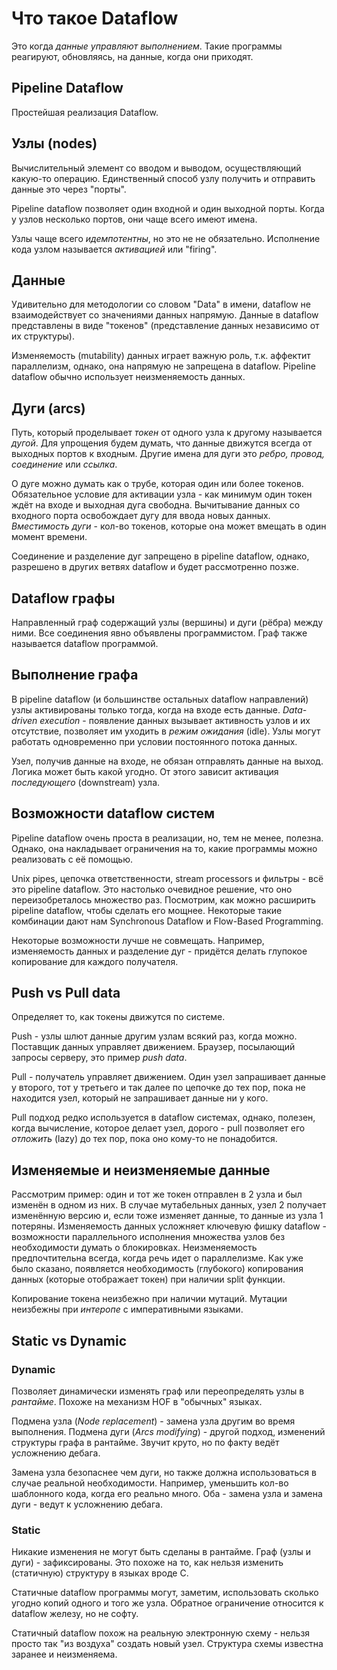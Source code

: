 # Что такое Dataflow

Это когда _данные управляют выполнением_. Такие программы реагируют, обновляясь, на данные, когда они приходят.

## Pipeline Dataflow

Простейшая реализация Dataflow. 

## Узлы (nodes)

Вычислительный элемент со вводом и выводом, осуществляющий какую-то операцию. Единственный способ узлу получить и отправить данные это через "порты".

Pipeline dataflow позволяет один входной и один выходной порты. Когда у узлов несколько портов, они чаще всего имеют имена.

Узлы чаще всего _идемпотентны_, но это не не обязательно. Исполнение кода узлом называется _активацией_ или "firing".

## Данные

Удивительно для методологии со словом "Data" в имени, dataflow не взаимодействует со значениями данных напрямую. Данные в dataflow представлены в виде "токенов" (представление данных независимо от их структуры).

Изменяемость (mutability) данных играет важную роль, т.к. аффектит параллелизм, однако, она напрямую не запрещена в dataflow. Pipeline dataflow обычно использует неизменяемость данных.

## Дуги (arcs)

Путь, который проделывает _токен_ от одного узла к другому называется _дугой_. Для упрощения будем думать, что данные движутся всегда от выходных портов к входным. Другие имена для дуги это _ребро, провод, соединение_ или _ссылка_.

О дуге можно думать как о трубе, которая один или более токенов. Обязательное условие для активации узла - как минимум один токен ждёт на входе и выходная дуга свободна. Вычитывание данных со входного порта освобождает дугу для ввода новых данных. _Вместимость дуги_ - кол-во токенов, которые она может вмещать в один момент времени.

Соединение и разделение дуг запрещено в pipeline dataflow, однако, разрешено в других ветвях dataflow и будет рассмотренно позже.

## Dataflow графы

Направленный граф содержащий узлы (вершины) и дуги (рёбра) между ними. Все соединения явно объявлены программистом. Граф также называется dataflow программой. 

## Выполнение графа

В pipeline dataflow (и большинстве остальных dataflow направлений) узлы активированы только тогда, когда на входе есть данные. _Data-driven execution_ - появление данных вызывает активность узлов и их отсутствие, позволяет им уходить в _режим ожидания_ (idle). Узлы могут работать одновременно при условии постоянного потока данных.

Узел, получив данные на входе, не обязан отправлять данные на выход. Логика может быть какой угодно. От этого зависит активация _последующего_ (downstream) узла.

## Возможности dataflow систем

Pipeline dataflow очень проста в реализации, но, тем не менее, полезна. Однако, она накладывает ограничения на то, какие программы можно реализовать с её помощью.

Unix pipes, цепочка ответственности, stream processors 
и фильтры - всё это pipeline dataflow. Это настолько очевидное решение, что оно переизобреталось множество раз. Посмотрим, как можно расширить pipeline dataflow, чтобы сделать его мощнее. Некоторые такие комбинации дают нам Synchronous Dataflow и Flow-Based Programming.

Некоторые возможности лучше не совмещать. Например, изменяемость данных и разделение дуг - придётся делать глупокое копирование для каждого получателя.

## Push vs Pull data

Определяет то, как токены движутся по системе. 

Push - узлы шлют данные другим узлам всякий раз, когда можно. Поставщик данных управляет движением. Браузер, посылающий запросы серверу, это пример _push data_. 

Pull - получатель управляет движением. Один узел запрашивает данные у второго, тот у третьего и так далее по цепочке до тех пор, пока не находится узел, который не запрашивает данные ни у кого. 

Pull подход редко используется в dataflow системах, однако, полезен, когда вычисление, которое делает узел, дорого - pull позволяет его _отложить_ (lazy) до тех пор, пока оно кому-то не понадобится.

## Изменяемые и неизменяемые данные

Рассмотрим пример: один и тот же токен отправлен в 2 узла и был изменён в одном из них. В случае мутабельных данных, узел 2 получает изменённую версию и, если тоже изменяет данные, то данные из узла 1 потеряны. Изменяемость данных усложняет ключевую фишку dataflow - возможности параллельного исполнения множества узлов без необходимости думать о блокировках. Неизменяемость предпочтительна всегда, когда речь идет о параллелизме. Как уже было сказано, появляется необходимость (глубокого) копирования данных (которые отображает токен) при наличии split функции.

Копирование токена неизбежно при наличии мутаций. Мутации неизбежны при _интеропе_  с императивными языками.

## Static vs Dynamic

### Dynamic

Позволяет динамически изменять граф или переопределять узлы в _рантайме_. Похоже на механизм HOF в "обычных" языках.

Подмена узла (_Node replacement_) - замена узла другим во время выполнения.  Подмена дуги (_Arcs modifying_) - другой подход, изменений структуры графа в рантайме. Звучит круто, но по факту ведёт усложнению дебага. 

Замена узла безопаснее чем дуги, но также должна использоваться в случае реальной необходимости. Например, уменьшить кол-во шаблонного кода, когда его реально много. Оба - замена узла и замена дуги - ведут к усложнению дебага.

### Static

Никакие изменения не могут быть сделаны в рантайме. Граф (узлы и дуги) - зафиксированы. Это похоже на то, как нельзя изменить (статичную) структуру в языках вроде C.

Статичные dataflow программы могут, заметим, использовать сколько угодно копий одного и того же узла. Обратное ограничение относится к dataflow железу, но не софту.

Статичный dataflow похож на реальную электронную схему - нельзя просто так "из воздуха" создать новый узел. Структура схемы известна заранее и неизменяема.